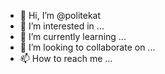 - 👋 Hi, I’m @politekat
- 👀 I’m interested in ...
- 🌱 I’m currently learning ...
- 💞️ I’m looking to collaborate on ...
- 📫 How to reach me ...

<!---
politekat/politekat is a ✨ special ✨ repository because its `README.md` (this file) appears on your GitHub profile.
You can click the Preview link to take a look at your changes.
--->
